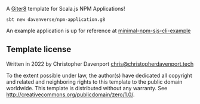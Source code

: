 A [Giter8][g8] template for Scala.js NPM Applications!

```
sbt new davenverse/npm-application.g8
```

An example application is up for reference at [minimal-npm-sjs-cli-example](https://github.com/davenverse/minimal-npm-sjs-cli-example)

Template license
----------------
Written in 2022 by Christopher Davenport <chris@christopherdavenport.tech>

To the extent possible under law, the author(s) have dedicated all copyright and related
and neighboring rights to this template to the public domain worldwide.
This template is distributed without any warranty. See <http://creativecommons.org/publicdomain/zero/1.0/>.

[g8]: http://www.foundweekends.org/giter8/
